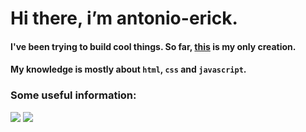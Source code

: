 # Hi there, i’m antonio-erick.

#### I've been trying to build cool things. So far, [this](https://antonio-erick.github.io/website/) is my only creation.
#### My knowledge is mostly about `html`, `css` and `javascript`.


### Some useful information:
![](https://github.com/antonio-erick/github-stats/blob/master/generated/overview.svg)
![](https://github.com/antonio-erick/github-stats/blob/master/generated/languages.svg)
